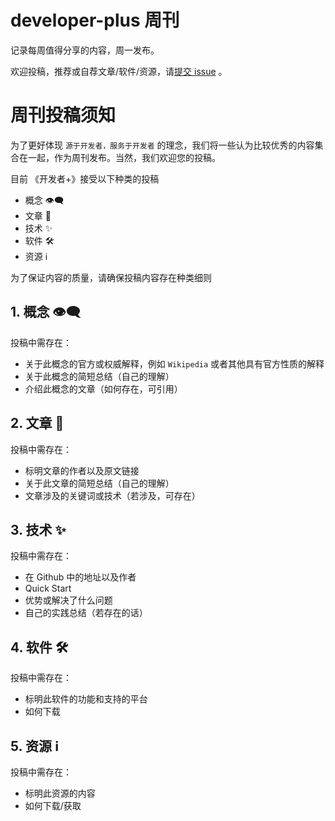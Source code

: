 # developer-plus 周刊

记录每周值得分享的内容，周一发布。

欢迎投稿，推荐或自荐文章/软件/资源，请[提交 issue](https://github.com/developer-plus/weekly/issues/new) 。

# 周刊投稿须知

为了更好体现 `源于开发者，服务于开发者` 的理念，我们将一些认为比较优秀的内容集合在一起，作为周刊发布。当然，我们欢迎您的投稿。

目前 《开发者+》接受以下种类的投稿

- 概念 👁️‍🗨️
- 文章 📰
- 技术 ✨
- 软件 🛠️
- 资源 ℹ️

为了保证内容的质量，请确保投稿内容存在种类细则

## 1. 概念 👁️‍🗨️

投稿中需存在：

- 关于此概念的官方或权威解释，例如 `Wikipedia` 或者其他具有官方性质的解释
- 关于此概念的简短总结（自己的理解）
- 介绍此概念的文章（如何存在，可引用）

## 2. 文章 📰

投稿中需存在：

- 标明文章的作者以及原文链接
- 关于此文章的简短总结（自己的理解）
- 文章涉及的关键词或技术（若涉及，可存在）

## 3. 技术 ✨

投稿中需存在：

- 在 Github 中的地址以及作者
- Quick Start
- 优势或解决了什么问题
- 自己的实践总结（若存在的话）

## 4. 软件 🛠️

投稿中需存在：

- 标明此软件的功能和支持的平台
- 如何下载

## 5. 资源 ℹ️

投稿中需存在：

- 标明此资源的内容
- 如何下载/获取